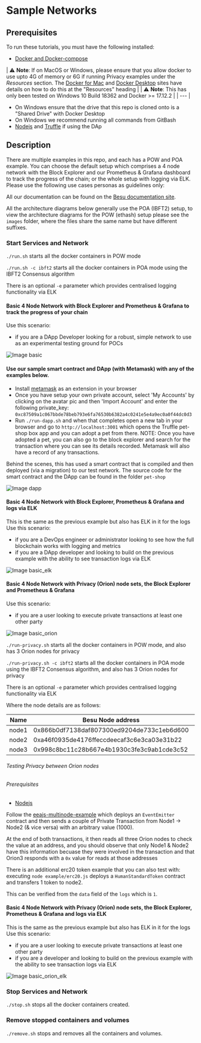 # Sample Networks

## Prerequisites

To run these tutorials, you must have the following installed:

- [Docker and Docker-compose](https://docs.docker.com/compose/install/)

| ⚠️ **Note**: If on MacOS or Windows, please ensure that you allow docker to use upto 4G of memory or 6G if running Privacy examples under the _Resources_ section. The [Docker for Mac](https://docs.docker.com/docker-for-mac/) and [Docker Desktop](https://docs.docker.com/docker-for-windows/) sites have details on how to do this at the "Resources" heading |
| ⚠️ **Note**: This has only been tested on Windows 10 Build 18362 and Docker >= 17.12.2                                                                                                                                                                                                                                                                                              |
| ---                                                                                                                                                                                                                                                                                                                                                                                |

- On Windows ensure that the drive that this repo is cloned onto is a "Shared Drive" with Docker Desktop
- On Windows we recommend running all commands from GitBash
- [Nodejs](https://nodejs.org/en/download/) and [Truffle](https://www.trufflesuite.com/truffle) if using the DAp


## Description

There are multiple examples in this repo, and each has a POW and POA example. You can choose the default setup which comprises a 4 node network with the Block Explorer and our Prometheus & Grafana dashboard to track the progress of the chain; or the whole setup with logging via ELK.   
Please use the following use cases personas as guidelines only: 

All our documentation can be found on the [Besu documentation site](https://besu.hyperledger.org/Tutorials/Examples/Private-Network-Example/).

All the architecture diagrams below generally use the POA (IBFT2) setup, to view the architecture diagrams for the POW (ethash) setup please see the `images` folder, where the files share the same name but have different suffixes. 

### Start Services and Network
`./run.sh` starts all the docker containers in POW mode

`./run.sh -c ibft2` starts all the docker containers in POA mode using the IBFT2 Consensus algorithm

There is an optional `-e` parameter which provides centralised logging functionality via ELK 


#### Basic 4 Node Network with Block Explorer and Prometheus & Grafana to track the progress of your chain

Use this scenario:
 - if you are a DApp Developer looking for a robust, simple network to use as an experimental testing ground for POCs 
 
![Image basic](./images/quickstart-poa.png)

#### Use our sample smart contract and DApp (with Metamask) with any of the examples below.
- Install [metamask](https://metamask.io/) as an extension in your browser
- Once you have setup your own private account, select 'My Accounts' by clicking on the avatar pic and then 'Import Account' and enter the following private_key: `0xc87509a1c067bbde78beb793e6fa76530b6382a4c0241e5e4a9ec0a0f44dc0d3`
- Run `./run-dapp.sh` and when that completes open a new tab in your browser and go to `http://localhost:3001` which opens the Truffle pet-shop box app and you can adopt a pet from there.
NOTE: Once you have adopted a pet, you can also go to the block explorer and search for the transaction where you can see its details recorded. Metamask will also have a record of any transactions.

Behind the scenes, this has used a smart contract that is compiled and then deployed (via a migration) to our test network. The source code for the smart contract and the DApp can be found in the folder `pet-shop`

![Image dapp](./images/quickstart-dapp.png)

#### Basic 4 Node Network with Block Explorer, Prometheus & Grafana and logs via ELK
This is the same as the previous example but also has ELK in it for the logs
Use this scenario:
- if you are a DevOps engineer or administrator looking to see how the full blockchain works with logging and metrics
- if you are a DApp developer and looking to build on the previous example with the ability to see transaction logs via ELK 

![Image basic_elk](./images/quickstart-poa-elk.png)


#### Basic 4 Node Network with Privacy (Orion) node sets, the Block Explorer and Prometheus & Grafana 
Use this scenario:
- if you are a user looking to execute private transactions at least one other party

![Image basic_orion](./images/quickstart-poa-orion.png)
 
`./run-privacy.sh` starts all the docker containers in POW mode, and also has 3 Orion nodes for privacy 
 
`./run-privacy.sh -c ibft2` starts all the docker containers in POA mode using the IBFT2 Consensus algorithm, and also has 3 Orion nodes for privacy 

There is an optional `-e` parameter which provides centralised logging functionality via ELK 


Where the node details are as follows:

Name  | Besu Node address                      | Orion node key | Node URL
----- | ---- | ---- | ---- |
node1 | 0x866b0df7138daf807300ed9204de733c1eb6d600 | 9QHwUJ6uK+FuQMzFSXIo7wOLCGFZa0PiF771OLX5c1o= | http://localhost:20000
node2 | 0xa46f0935de4176ffeccdeecaf3c6e3ca03e31b22 | qVDsbJh2UluZOePxbXAL49g0S0s2gGlJ3ftQceMlchU= | http://localhost:20002
node3 | 0x998c8bc11c28b667e4b1930c3fe3c9ab1cde3c52 | T1ItOQxwgY1pTW6YXb2EbKXYkK4saBEys3CfJ2OIKHs= | http://localhost:20004


###### Testing Privacy between Orion nodes

###### Prerequisites
 - [Nodejs](https://nodejs.org/en/download/)
 
Follow the [eeajs-multinode-example](https://besu.hyperledger.org/en/stable/Tutorials/Privacy/eeajs-Multinode-example/) which deploys 
an `EventEmitter` contract and then sends a couple of Private Transaction from Node1 -> Node2 (& vice versa) with an arbitrary value (1000). 

At the end of both transactions, it then reads all three Orion nodes to check the value at an address, and you should observe 
that only Node1 & Node2 have this information becuase they were involved in the transaction and that Orion3 responds with a `0x` 
value for reads at those addresses

There is an additional erc20 token example that you can also test with: executing `node example/erc20.js` deploys a `HumanStandardToken` contract and transfers 1 token to node2.

This can be verified from the `data` field of the `logs` which is `1`.

 
#### Basic 4 Node Network with Privacy (Orion) node sets, the Block Explorer, Prometheus & Grafana and logs via ELK 
This is the same as the previous example but also has ELK in it for the logs
Use this scenario:
- if you are a user looking to execute private transactions at least one other party
- if you are a developer and looking to build on the previous example with the ability to see transaction logs via ELK 

![Image basic_orion_elk](./images/quickstart-poa-orion-elk.png)



### Stop Services and Network
`./stop.sh` stops all the docker containers created.

### Remove stopped containers and volumes
`./remove.sh` stops and removes all the containers and volumes.
